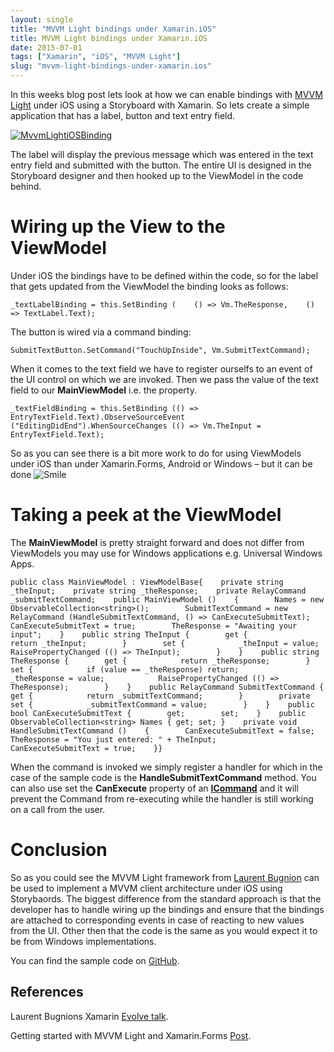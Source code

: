 ```yaml
---
layout: single
title: "MVVM Light bindings under Xamarin.iOS"
title: MVVM Light bindings under Xamarin.iOS
date: 2015-07-01
tags: ["Xamarin", "iOS", "MVVM Light"]
slug: "mvvm-light-bindings-under-xamarin.ios"
---
```


In this weeks blog post lets look at how we can enable bindings with [MVVM Light](http://www.mvvmlight.net/) under iOS using a Storyboard with Xamarin. So lets create a simple application that has a label, button and text entry field.

[![MvvmLightiOSBinding](http://www.mallibone.com/posts/files/1d1469c9-88c1-40fb-89b4-03bcadbe54c9.png "MvvmLightiOSBinding")](http://www.mallibone.com/posts/files/dced9eb7-53fb-4f33-a647-69d3578a4c0f.png)

The label will display the previous message which was entered in the text entry field and submitted with the button. The entire UI is designed in the Storyboard designer and then hooked up to the ViewModel in the code behind.

# Wiring up the View to the ViewModel

Under iOS the bindings have to be defined within the code, so for the label that gets updated from the ViewModel the binding looks as follows:


    _textLabelBinding = this.SetBinding (    () => Vm.TheResponse,    () => TextLabel.Text);


The button is wired via a command binding:


    SubmitTextButton.SetCommand("TouchUpInside", Vm.SubmitTextCommand);


When it comes to the text field we have to register ourselfs to an event of the UI control on which we are invoked. Then we pass the value of the text field to our **MainViewModel** i.e. the property.


    _textFieldBinding = this.SetBinding (() => EntryTextField.Text).ObserveSourceEvent ("EditingDidEnd").WhenSourceChanges (() => Vm.TheInput = EntryTextField.Text);




So as you can see there is a bit more work to do for using ViewModels under iOS than under Xamarin.Forms, Android or Windows – but it can be done ![Smile](http://www.mallibone.com/posts/files/219dbe76-6622-4063-a6ad-3be710c22551.png)

# Taking a peek at the ViewModel

The **MainViewModel** is pretty straight forward and does not differ from ViewModels you may use for Windows applications e.g. Universal Windows Apps.


    public class MainViewModel : ViewModelBase{    private string _theInput;    private string _theResponse;    private RelayCommand _submitTextCommand;    public MainViewModel ()    {        Names = new ObservableCollection<string>();        SubmitTextCommand = new RelayCommand (HandleSubmitTextCommand, () => CanExecuteSubmitText);        CanExecuteSubmitText = true;        TheResponse = "Awaiting your input";    }    public string TheInput {        get {            return _theInput;        }        set {            _theInput = value;            RaisePropertyChanged (() => TheInput);        }    }    public string TheResponse {        get {            return _theResponse;        }        set {            if (value == _theResponse) return;            _theResponse = value;            RaisePropertyChanged (() => TheResponse);        }    }    public RelayCommand SubmitTextCommand {        get {            return _submitTextCommand;        }        private set {            _submitTextCommand = value;        }    }    public bool CanExecuteSubmitText {        get;        set;    }    public ObservableCollection<string> Names { get; set; }    private void HandleSubmitTextCommand ()    {        CanExecuteSubmitText = false;        TheResponse = "You just entered: " + TheInput;        CanExecuteSubmitText = true;    }}


When the command is invoked we simply register a handler for which in the case of the sample code is the **HandleSubmitTextCommand** method. You can also use set the **CanExecute** property of an **[ICommand](https://msdn.microsoft.com/en-us/library/system.windows.input.icommand%28v=vs.110%29.aspx)** and it will prevent the Command from re-executing while the handler is still working on a call from the user.

# Conclusion

So as you could see the MVVM Light framework from [Laurent Bugnion](http://www.galasoft.ch/) can be used to implement a MVVM client architecture under iOS using Storybaords. The biggest difference from the standard approach is that the developer has to handle wiring up the bindings and ensure that the bindings are attached to corresponding events in case of reacting to new values from the UI. Other then that the code is the same as you would expect it to be from Windows implementations.

You can find the sample code on [GitHub](https://github.com/mallibone/XamarinIosMvvmLightBindings).

## References

Laurent Bugnions Xamarin [Evolve talk](http://blog.galasoft.ch/posts/2014/10/announcing-mvvm-light-v5-for-windows-and-xamarin/).

Getting started with MVVM Light and Xamarin.Forms [Post](http://www.mallibone.com/category/mvvm+light).
